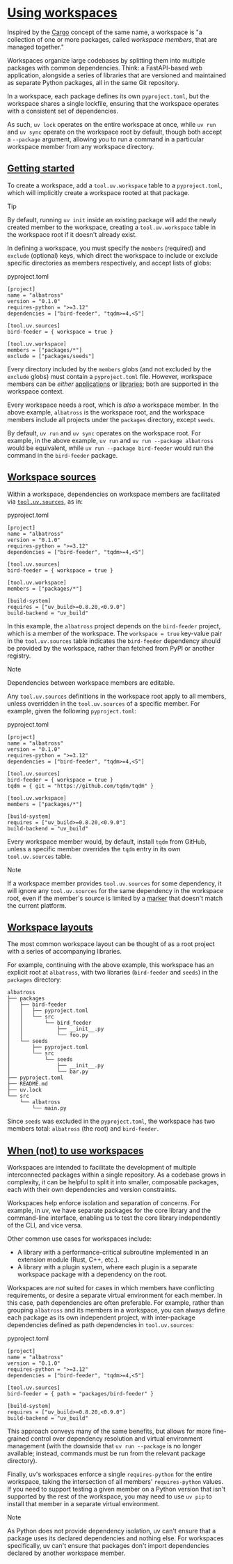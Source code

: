 # [Using workspaces](#using-workspaces)

Inspired by the [Cargo](https://doc.rust-lang.org/cargo/reference/workspaces.html) concept of the same name, a workspace is "a collection of one or more packages, called *workspace members*, that are managed together."

Workspaces organize large codebases by splitting them into multiple packages with common dependencies. Think: a FastAPI-based web application, alongside a series of libraries that are versioned and maintained as separate Python packages, all in the same Git repository.

In a workspace, each package defines its own `pyproject.toml`, but the workspace shares a single lockfile, ensuring that the workspace operates with a consistent set of dependencies.

As such, `uv lock` operates on the entire workspace at once, while `uv run` and `uv sync` operate on the workspace root by default, though both accept a `--package` argument, allowing you to run a command in a particular workspace member from any workspace directory.

## [Getting started](#getting-started)

To create a workspace, add a `tool.uv.workspace` table to a `pyproject.toml`, which will implicitly create a workspace rooted at that package.

Tip

By default, running `uv init` inside an existing package will add the newly created member to the workspace, creating a `tool.uv.workspace` table in the workspace root if it doesn't already exist.

In defining a workspace, you must specify the `members` (required) and `exclude` (optional) keys, which direct the workspace to include or exclude specific directories as members respectively, and accept lists of globs:

pyproject.toml

```
[project]
name = "albatross"
version = "0.1.0"
requires-python = ">=3.12"
dependencies = ["bird-feeder", "tqdm>=4,<5"]

[tool.uv.sources]
bird-feeder = { workspace = true }

[tool.uv.workspace]
members = ["packages/*"]
exclude = ["packages/seeds"]

```

Every directory included by the `members` globs (and not excluded by the `exclude` globs) must contain a `pyproject.toml` file. However, workspace members can be *either* [applications](../init/#applications) or [libraries](../init/#libraries); both are supported in the workspace context.

Every workspace needs a root, which is *also* a workspace member. In the above example, `albatross` is the workspace root, and the workspace members include all projects under the `packages` directory, except `seeds`.

By default, `uv run` and `uv sync` operates on the workspace root. For example, in the above example, `uv run` and `uv run --package albatross` would be equivalent, while `uv run --package bird-feeder` would run the command in the `bird-feeder` package.

## [Workspace sources](#workspace-sources)

Within a workspace, dependencies on workspace members are facilitated via [`tool.uv.sources`](../dependencies/), as in:

pyproject.toml

```
[project]
name = "albatross"
version = "0.1.0"
requires-python = ">=3.12"
dependencies = ["bird-feeder", "tqdm>=4,<5"]

[tool.uv.sources]
bird-feeder = { workspace = true }

[tool.uv.workspace]
members = ["packages/*"]

[build-system]
requires = ["uv_build>=0.8.20,<0.9.0"]
build-backend = "uv_build"

```

In this example, the `albatross` project depends on the `bird-feeder` project, which is a member of the workspace. The `workspace = true` key-value pair in the `tool.uv.sources` table indicates the `bird-feeder` dependency should be provided by the workspace, rather than fetched from PyPI or another registry.

Note

Dependencies between workspace members are editable.

Any `tool.uv.sources` definitions in the workspace root apply to all members, unless overridden in the `tool.uv.sources` of a specific member. For example, given the following `pyproject.toml`:

pyproject.toml

```
[project]
name = "albatross"
version = "0.1.0"
requires-python = ">=3.12"
dependencies = ["bird-feeder", "tqdm>=4,<5"]

[tool.uv.sources]
bird-feeder = { workspace = true }
tqdm = { git = "https://github.com/tqdm/tqdm" }

[tool.uv.workspace]
members = ["packages/*"]

[build-system]
requires = ["uv_build>=0.8.20,<0.9.0"]
build-backend = "uv_build"

```

Every workspace member would, by default, install `tqdm` from GitHub, unless a specific member overrides the `tqdm` entry in its own `tool.uv.sources` table.

Note

If a workspace member provides `tool.uv.sources` for some dependency, it will ignore any `tool.uv.sources` for the same dependency in the workspace root, even if the member's source is limited by a [marker](../dependencies/#platform-specific-sources) that doesn't match the current platform.

## [Workspace layouts](#workspace-layouts)

The most common workspace layout can be thought of as a root project with a series of accompanying libraries.

For example, continuing with the above example, this workspace has an explicit root at `albatross`, with two libraries (`bird-feeder` and `seeds`) in the `packages` directory:

```
albatross
├── packages
│   ├── bird-feeder
│   │   ├── pyproject.toml
│   │   └── src
│   │       └── bird_feeder
│   │           ├── __init__.py
│   │           └── foo.py
│   └── seeds
│       ├── pyproject.toml
│       └── src
│           └── seeds
│               ├── __init__.py
│               └── bar.py
├── pyproject.toml
├── README.md
├── uv.lock
└── src
    └── albatross
        └── main.py

```

Since `seeds` was excluded in the `pyproject.toml`, the workspace has two members total: `albatross` (the root) and `bird-feeder`.

## [When (not) to use workspaces](#when-not-to-use-workspaces)

Workspaces are intended to facilitate the development of multiple interconnected packages within a single repository. As a codebase grows in complexity, it can be helpful to split it into smaller, composable packages, each with their own dependencies and version constraints.

Workspaces help enforce isolation and separation of concerns. For example, in uv, we have separate packages for the core library and the command-line interface, enabling us to test the core library independently of the CLI, and vice versa.

Other common use cases for workspaces include:

- A library with a performance-critical subroutine implemented in an extension module (Rust, C++, etc.).
- A library with a plugin system, where each plugin is a separate workspace package with a dependency on the root.

Workspaces are *not* suited for cases in which members have conflicting requirements, or desire a separate virtual environment for each member. In this case, path dependencies are often preferable. For example, rather than grouping `albatross` and its members in a workspace, you can always define each package as its own independent project, with inter-package dependencies defined as path dependencies in `tool.uv.sources`:

pyproject.toml

```
[project]
name = "albatross"
version = "0.1.0"
requires-python = ">=3.12"
dependencies = ["bird-feeder", "tqdm>=4,<5"]

[tool.uv.sources]
bird-feeder = { path = "packages/bird-feeder" }

[build-system]
requires = ["uv_build>=0.8.20,<0.9.0"]
build-backend = "uv_build"

```

This approach conveys many of the same benefits, but allows for more fine-grained control over dependency resolution and virtual environment management (with the downside that `uv run --package` is no longer available; instead, commands must be run from the relevant package directory).

Finally, uv's workspaces enforce a single `requires-python` for the entire workspace, taking the intersection of all members' `requires-python` values. If you need to support testing a given member on a Python version that isn't supported by the rest of the workspace, you may need to use `uv pip` to install that member in a separate virtual environment.

Note

As Python does not provide dependency isolation, uv can't ensure that a package uses its declared dependencies and nothing else. For workspaces specifically, uv can't ensure that packages don't import dependencies declared by another workspace member.
